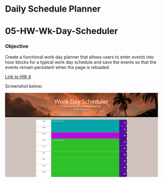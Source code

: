 # Daily Schedule Planner

# 05-HW-Wk-Day-Scheduler

### Objective

Create a functional work day planner that allows users to enter events into hour blocks for a typical work day schedule and save the events so that the events remain persistent when the page is reloaded.

[Link to HW 4](https://samfan808.github.io/05-HW-Wk-Day-Scheduler/)

Screenshot below:

<img src="./Assets/Screenshot_1_hw_05.png">
